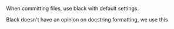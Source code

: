 When committing files, use black with default settings.



Black doesn't have an opinion on docstring formatting, we use this

```
